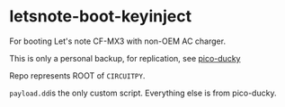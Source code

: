 # letsnote-boot-keyinject
For booting Let's note CF-MX3 with non-OEM AC charger.

This is only a personal backup, for replication, see [pico-ducky](https://github.com/dbisu/pico-ducky)

Repo represents ROOT of `CIRCUITPY`.

`payload.dd`is the only custom script.
Everything else is from pico-ducky.
